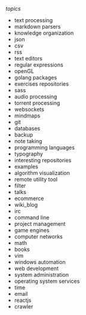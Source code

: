 *topics*
 - text processing
 - markdown parsers
 - knowledge organization
 - json
 - csv
 - rss
 - text editors
 - regular expressions
 - openGL
 - golang packages
 - exercises repositories
 - sass
 - audio processing
 - torrent processing
 - websockets
 - mindmaps
 - git
 - databases
 - backup
 - note taking
 - programming languages
 - typography
 - interesting repositories
 - examples
 - algorithm visualization
 - remote utility tool
 - filter
 - talks
 - ecommerce
 - wiki_blog
 - irc
 - command line
 - project management
 - game engines
 - computer networks
 - math
 - books
 - vim 
 - windows automation
 - web development
 - system administration
 - operating system services
 - time
 - email
 - reactjs
 - crawler

